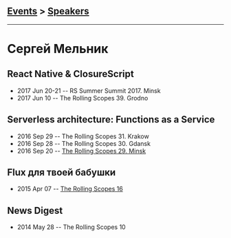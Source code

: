 ## [Events](../README.md) > [Speakers](../speakers.md)
---

# Сергей Мельник

## React Native &amp; ClosureScript
- 2017 Jun 20-21 -- RS Summer Summit 2017. Minsk    
- 2017 Jun 10 -- The Rolling Scopes 39. Grodno    
## Serverless architecture: Functions as a Service
- 2016 Sep 29 -- The Rolling Scopes 31. Krakow    
- 2016 Sep 28 -- The Rolling Scopes 30. Gdansk    
- 2016 Sep 20 -- [The Rolling Scopes 29. Minsk](https://www.youtube.com/watch?v=w8tRcAJdqGk)    
## Flux для твоей бабушки
- 2015 Apr 07 -- [The Rolling Scopes 16](https://www.youtube.com/watch?v=4ZRrRt3xwyA&t=458s)    
## News Digest
- 2014 May 28 -- The Rolling Scopes 10    
